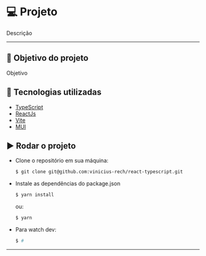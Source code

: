 # :computer: Projeto

Descrição

---

## :dart: Objetivo do projeto

Objetivo

## :rocket: Tecnologias utilizadas

- [TypeScript](https://www.typescriptlang.org/)
- [ReactJs](https://nestjs.com/)
- [Vite](https://vitejs.dev/guide/)
- [MUI](https://mui.com/pt/material-ui/getting-started/installation/)

## :arrow_forward: Rodar o projeto

- Clone o repositório em sua máquina:
    ```sh
    $ git clone git@github.com:vinicius-rech/react-typescript.git
    ```
- Instale as dependências do package.json
    ```sh
    $ yarn install
    ```
   ou:
    ```sh
    $ yarn
    ```
- Para watch dev:
    ```sh
    $ #
    ```
---
